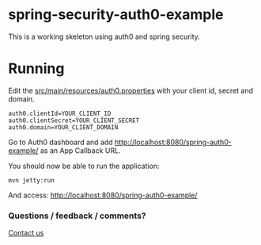 spring-security-auth0-example
=====================

This is a working skeleton using auth0 and spring security.

Running
==

Edit the [src/main/resources/auth0.properties](src/main/resources/auth0.properties) with your client id, secret and domain.

```Shell
auth0.clientId=YOUR_CLIENT_ID
auth0.clientSecret=YOUR_CLIENT_SECRET
auth0.domain=YOUR_CLIENT_DOMAIN
```

Go to Auth0 dashboard and add [http://localhost:8080/spring-auth0-example/](http://localhost:8080/spring-auth0-example/) as an App Callback URL.

You should now be able to run the application:

```Shell
mvn jetty:run
```

And access: [http://localhost:8080/spring-auth0-example/](http://localhost:8080/spring-auth0-example/)

### Questions / feedback / comments?
[Contact us](http://www.nextprot.org/contact/us)
